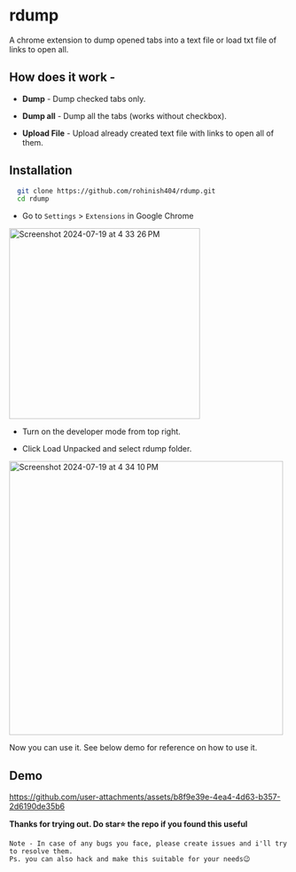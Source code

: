# rdump

A chrome extension to dump opened tabs into a text file or load txt file of links to open all.

## How does it work - 

- **Dump** - Dump checked tabs only.

- **Dump all** - Dump all the tabs (works without checkbox).

- **Upload File** - Upload already created text file with links to open all of them.

## Installation

```bash
  git clone https://github.com/rohinish404/rdump.git
  cd rdump
```

- Go to `Settings` > `Extensions` in Google Chrome 

<img width="344" alt="Screenshot 2024-07-19 at 4 33 26 PM" src="https://github.com/user-attachments/assets/ed483436-805d-4ffe-b572-286d37d055c7">

- Turn on the developer mode from top right.
  
- Click Load Unpacked and select rdump folder.
  
<img width="494" alt="Screenshot 2024-07-19 at 4 34 10 PM" src="https://github.com/user-attachments/assets/a077b2da-f941-4541-b1e3-f86db45fea31"><br/>


Now you can use it. See below demo for reference on how to use it.


## Demo

https://github.com/user-attachments/assets/b8f9e39e-4ea4-4d63-b357-2d6190de35b6




**Thanks for trying out. Do star⭐️ the repo if you found this useful**
```
Note - In case of any bugs you face, please create issues and i'll try to resolve them. 
Ps. you can also hack and make this suitable for your needs😉
```
